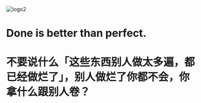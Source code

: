 ![logo2](https://user-images.githubusercontent.com/57697266/133733733-cca208d3-7d04-48a1-8e19-4b0cfa5d1b5f.png)

# Done is better than perfect.

# 不要说什么「这些东西别人做太多遍，都已经做烂了」，别人做烂了你都不会，你拿什么跟别人卷？
